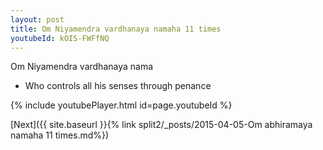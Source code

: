 ```yaml
---
layout: post
title: Om Niyamendra vardhanaya namaha 11 times
youtubeId: kOIS-FWFfNQ
---
```

 
 
Om Niyamendra vardhanaya nama 
 
 -  Who controls all his senses through penance 
 
  
 
  
 
 
 
 
 
 


{% include youtubePlayer.html id=page.youtubeId %}
 
[Next]({{ site.baseurl }}{% link  split2/_posts/2015-04-05-Om abhiramaya namaha 11 times.md%})
 
